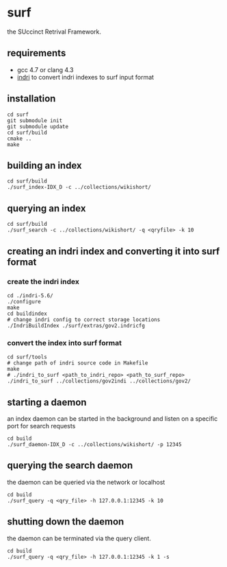 surf
====

the SUccinct Retrival Framework.

## requirements

* gcc 4.7 or clang 4.3
* [indri](http://www.lemurproject.org/indri/) to convert indri indexes to surf input format

## installation

```
cd surf
git submodule init
git submodule update
cd surf/build
cmake ..
make
```

## building an index

```
cd surf/build
./surf_index-IDX_D -c ../collections/wikishort/
```

## querying an index

```
cd surf/build
./surf_search -c ../collections/wikishort/ -q <qryfile> -k 10
```

## creating an indri index and converting it into surf format

### create the indri index

```
cd ./indri-5.6/
./configure
make
cd buildindex
# change indri config to correct storage locations
./IndriBuildIndex ./surf/extras/gov2.indricfg
```

### convert the index into surf format

```
cd surf/tools
# change path of indri source code in Makefile
make
# ./indri_to_surf <path_to_indri_repo> <path_to_surf_repo>
./indri_to_surf ../collections/gov2indi ../collections/gov2/ 
```

## starting a daemon

an index daemon can be started in the background and listen on a specific port for search requests

```
cd build
./surf_daemon-IDX_D -c ../collections/wikishort/ -p 12345
```

## querying the search daemon

the daemon can be queried via the network or localhost

```
cd build
./surf_query -q <qry_file> -h 127.0.0.1:12345 -k 10
```

## shutting down the daemon

the daemon can be terminated via the query client.

```
cd build
./surf_query -q <qry_file> -h 127.0.0.1:12345 -k 1 -s
```














